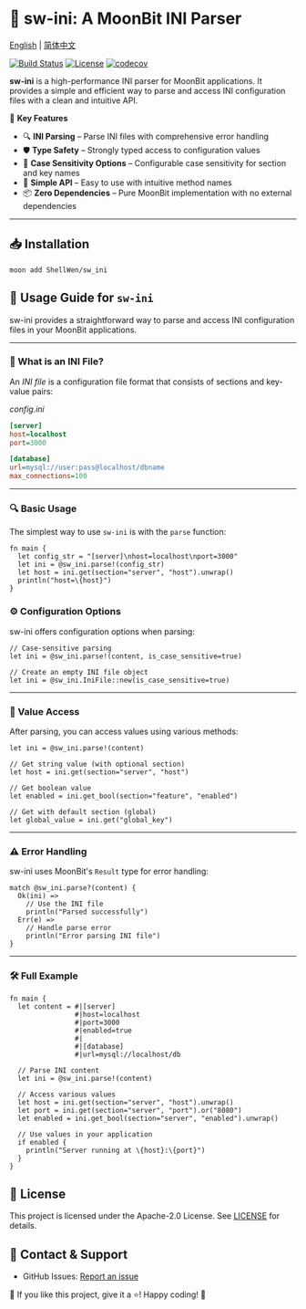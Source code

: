 # 📝 sw-ini: A MoonBit INI Parser

[English](https://github.com/moonbit-community/sw-ini/blob/main/README.md) | [简体中文](https://github.com/moonbit-community/sw-ini/blob/main/README_zh_CN.md)

[![Build Status](https://img.shields.io/github/actions/workflow/status/moonbit-community/sw-ini/check.yaml)](https://github.com/moonbit-community/sw-ini/actions)
[![License](https://img.shields.io/github/license/moonbit-community/sw-ini)](LICENSE)
[![codecov](https://codecov.io/gh/moonbit-community/sw-ini/branch/main/graph/badge.svg)](https://codecov.io/gh/moonbit-community/sw-ini)

**sw-ini** is a high-performance INI parser for MoonBit applications. It provides a simple and efficient way to parse and access INI configuration files with a clean and intuitive API.

🚀 **Key Features**

- 🔍 **INI Parsing** – Parse INI files with comprehensive error handling
- 🛡️ **Type Safety** – Strongly typed access to configuration values
- 🔄 **Case Sensitivity Options** – Configurable case sensitivity for section and key names
- 🎯 **Simple API** – Easy to use with intuitive method names
- 📦 **Zero Dependencies** – Pure MoonBit implementation with no external dependencies

---

## 📥 Installation

```
moon add ShellWen/sw_ini
```

## **🚀 Usage Guide for `sw-ini`**

sw-ini provides a straightforward way to parse and access INI configuration files in your MoonBit applications.

---

### **📝 What is an INI File?**

An _INI file_ is a configuration file format that consists of sections and key-value pairs:

_config.ini_

```ini
[server]
host=localhost
port=3000

[database]
url=mysql://user:pass@localhost/dbname
max_connections=100
```

---

### **🔍 Basic Usage**

The simplest way to use `sw-ini` is with the `parse` function:

```moonbit
fn main {
  let config_str = "[server]\nhost=localhost\nport=3000"
  let ini = @sw_ini.parse!(config_str)
  let host = ini.get(section="server", "host").unwrap()
  println("host=\{host}")
}
```

### **⚙️ Configuration Options**

sw-ini offers configuration options when parsing:

```moonbit
// Case-sensitive parsing
let ini = @sw_ini.parse!(content, is_case_sensitive=true)

// Create an empty INI file object
let ini = @sw_ini.IniFile::new(is_case_sensitive=true)
```

---

### **🔄 Value Access**

After parsing, you can access values using various methods:

```moonbit
let ini = @sw_ini.parse!(content)

// Get string value (with optional section)
let host = ini.get(section="server", "host")

// Get boolean value
let enabled = ini.get_bool(section="feature", "enabled")

// Get with default section (global)
let global_value = ini.get("global_key")
```

---

### **⚠️ Error Handling**

sw-ini uses MoonBit's `Result` type for error handling:

```moonbit
match @sw_ini.parse?(content) {
  Ok(ini) =>
    // Use the INI file
    println("Parsed successfully")
  Err(e) =>
    // Handle parse error
    println("Error parsing INI file")
}
```

---

### **🛠️ Full Example**

```moonbit
fn main {
  let content = #|[server]
                #|host=localhost
                #|port=3000
                #|enabled=true
                #|
                #|[database]
                #|url=mysql://localhost/db

  // Parse INI content
  let ini = @sw_ini.parse!(content)

  // Access various values
  let host = ini.get(section="server", "host").unwrap()
  let port = ini.get(section="server", "port").or("8080")
  let enabled = ini.get_bool(section="server", "enabled").unwrap()

  // Use values in your application
  if enabled {
    println("Server running at \{host}:\{port}")
  }
}
```

## 📜 License

This project is licensed under the Apache-2.0 License. See [LICENSE](https://github.com/moonbit-community/sw-ini/blob/main/LICENSE) for details.

## 📢 Contact & Support

- GitHub Issues: [Report an issue](https://github.com/moonbit-community/sw-ini/issues)

👋 If you like this project, give it a ⭐! Happy coding! 🚀
